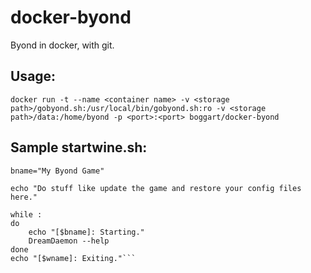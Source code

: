 docker-byond
===============

Byond in docker, with git.

## Usage:
```docker run -t --name <container name> -v <storage path>/gobyond.sh:/usr/local/bin/gobyond.sh:ro -v <storage path>/data:/home/byond -p <port>:<port> boggart/docker-byond```

## Sample startwine.sh:
```#!/bin/sh
bname="My Byond Game"

echo "Do stuff like update the game and restore your config files here."

while :
do
	echo "[$bname]: Starting."
    DreamDaemon --help
done
echo "[$wname]: Exiting."```